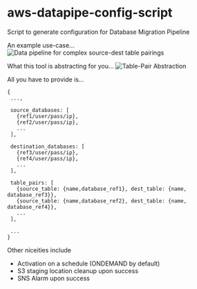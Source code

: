# aws-datapipe-config-script
Script to generate configuration for Database Migration Pipeline

An example use-case...
![Data pipeline for complex source-dest table pairings](https://github.com/runwithranvit/aws-datapipe-config-script/blob/master/imgs/aws-datapipeline-complex-pairing.png)

What this tool is abstracting for you...
![Table-Pair Abstraction](https://github.com/runwithranvit/aws-datapipe-config-script/blob/master/imgs/aws-datapipeline-table-pair-abstraction.png)

All you have to provide is...
```
{
 ...,
 
 source_databases: [
   {ref1/user/pass/ip},
   {ref2/user/pass/ip},
   ...
 ],

 destination_databases: [
   {ref3/user/pass/ip},
   {ref4/user/pass/ip},
   ...
 ],
 
 table_pairs: [
   {source_table: {name,database_ref1}, dest_table: {name, database_ref3}},
   {source_table: {name,database_ref2}, dest_table: {name, database_ref4}},
   ...
 ],
 
 ...
}
```

Other niceities include
- Activation on a schedule (ONDEMAND by default)
- S3 staging location cleanup upon success
- SNS Alarm upon success
